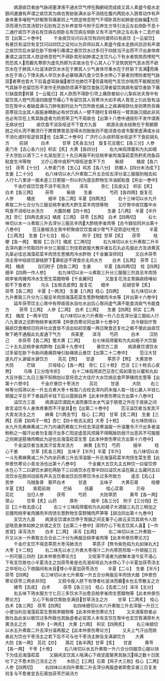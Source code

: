 <!-- { "loadSidebar": true } -->
　　病源痰饮者由气脉闭塞津液不通水饮气停在胸腑结而成痰又其人素盛今瘦水走肠间漉漉有声谓之痰饮其为病也胷胁胀满水谷不消结在腹内两肋水入肠胃动作有声身体重多唾短气好眠胷背痛甚则上气欬逆倚息短气不得卧其形如肿是也脉偏为饮浮而滑为饮其汤熨针石别有正方补养宣导今附于后养生方导引法云左右侧卧不息十二通疗痰饮不消右有饮病右侧卧左有饮病左侧卧又有不消气排之左右各十二息疗痰饮【出第二十巻中】
　　千金痰饮论问曰夫饮有四何谓师曰有痰饮【一云留饮】有悬饮有溢饮有支饮问曰四饮之证何以为异师曰其人素盛今瘦水走肠间沥沥有声谓之痰饮饮后水留在胁下欬唾引痛谓之悬饮饮水过多归于四肢当汗出而不汗出身体疼重谓之溢饮其人欬逆倚息短气不得卧其形如肿谓之支饮凡心下有水者筑筑而悸短气而恐其人而癫先寒即为虚先热即为实故水在于心其人心下坚筑筑短气恶水而不欲饮水在于肺其人吐涎沫欲饮水水在于脾其人少气身体尽重水在于肝胁下支满而痛水在于肾心下悸夫病人卒饮水多必暴喘满凡食少饮多水停心下甚者则悸防者短气脉双者寒也皆大下后喜虚耳脉偏者饮也肺饮不但喜喘短气支饮亦喘而不能眠加短气其脉平也留饮形不发作无热脉防烦满不能饮食脉沉滑者留饮病病有留饮者胁下痛引缺盘欬转甚【一云辄已】其人欬而不得卧引项上痛欬者如小儿掣疭状夫胷中有留饮其人短气而渴四肢歴节痛心下有留饮其人背寒冷大如手病人胷息上引此皆有溢饮在胷中乆者缺盘满马刀肿有剧时此为气饮所致也膈上之病满喘欬吐发则寒热背痛恶寒目泣出其人振振身瞤剧必有伏饮病人一臂不随时复转移在一臂其脉沉细此非风也必有饮在上焦其脉虚者为防劳荣卫气不周故也【出第十八巻中通按形不发作谓表无病状也】
　　痰饮食不消及呕逆不下食方九首
　　病源夫痰水结聚在于胷腑膀胱之间乆而不散流行于脾胃脾胃恶湿得水则胀胀则不能消食也或令腹里虚满或水谷不消化或时呕逆皆其也【出第二十巻中】广济疗心头痰积宿水呕逆不下食前胡丸方
　　前胡　　　白术　　　甘草【炙各五分】　旋复花豆蔲仁【各三分】人参　　　麦门冬【去心各六分】枳实【炙】大黄【各四分】
　　右九味捣筛蜜和为丸如梧子大空肚以酒下二十丸渐加至三十丸日再服不利忌桃李雀肉海藻菘菜热麫炙肉鱼蒜粘食生冷等物
　　又疗心胷中痰积气噎呕逆食不下方
　　柴胡　　　橘皮【各六分】　茯苓【十分】　人参麦门冬【去心】鸡苏【各八分】　防榔人【四分末汤成下】生姜【二十分】
　　右八味切以水八升煮取二升五合绞去滓分温三服服别相去如人行七八里进一服未差三日更服一剂以利为度忌酢物生冷油腻粘食【并出一巻中】
　　千金疗痰饮饮食不消干呕汤方
　　泽泻　　　杏仁【去皮尖】　枳实【炙】　　白术【各三两】
　　茯苓　　　柴胡　　生姜　　　　芍药【各四两】旋复花　　人参　　　橘皮　　　细辛【各二两】半夏【四两洗】
　　右十三味切以水九升煮取二升七合分为三服忌桃李雀肉大酢生菜羊肉饧等物
　　又疗胷中痰饮腹中水鸣食不消呕吐水汤方
　　大腹防榔【四十枚】　　　　生姜【八两】　半夏【半升洗】杏仁【四两去皮尖】橘皮【三两】　茯苓【五两】　白术【四两切】
　　右七味切以水一斗煮取三升去滓分三服忌羊肉大酢桃李雀肉等【古今録验同并出第十八巻中】
　　范汪姜椒汤主胷中积聚痰饮饮食减少胃气不足欬逆吐哯方
　　半夏【三两洗】　生姜【汁七合】　桂心　　　附子【炮】甘草【炙】　　茯苓　　　桔梗【各一两】　蜀椒【二合汗】橘皮【二两切】
　　右九味切以水七升煮取二升半去滓内姜汁煎取四升半分三服服三剂佳若欲服大散并诸五石丸必先服此方及进黄芪丸辈必佳忌海藻菘菜羊肉饧生葱猪肉冷水酢物【千金翼深师同】
　　又白术茯苓汤主胷中结痰饮澼结脐下满呕逆不得食亦主风水方
　　白术【五两】　茯苓【三两】　橘皮　　　当归附子【炮各二两】　生姜　　　半夏【各四两切】　桂【四两】细辛【四两一作人参】
　　右九味切以水一斗煮取三升分三服服三剂良忌羊肉饧桃李雀肉猪肉冷水生葱生菜醋物等【千金翼同】
　　又旋复花汤主胷膈痰结唾如胶不下食者方
　　乌头【五枚去皮熬】旋复花　　细辛　　　前胡甘草【炙】　　茯苓【各二两】　半夏【一两洗】　生姜【八两】桂心【四两】
　　右九味切以水九升煮取三升分为三服忌羊肉饧海藻菘菜生葱酢物猪肉冷水等【并出第十六巻中】
　　延年茯苓饮主心胷中有停痰宿水自吐水出后心胷间虚气满不能食消痰气令能食方
　　茯苓【三两】　人参【二两】　白术【三两】　　生姜【四两】枳实【二两炙】　橘皮【一两半切】
　　右六味切以水六升煮取一升八合去滓分温三服如人行八九里进之忌酢物桃李雀肉等【仲景伤寒论同出第十七巻中】
　　古今録验疗胷膈痰饮食噉经日则并吐出食皆不消出如初空腹一两日聚食还复吐之极不便此由痰饮聚下絶不通服此丸宣通下气方
　　呉茱茰　　泽泻　　芍药　　　白术
　　汉防己　　赤茯苓【各二两】蜀大黄【二两】
　　右七味捣筛蜜和为丸如梧子大饮服二十五丸忌桃李雀肉酢物【出第十九卷中】
　　悬饮方二首
　　病源悬饮谓饮水过多留在胁下令胁间悬痛欬唾引胁痛故云悬饮【出第二十二巻中】
　　范汪大甘遂丸疗乆澼留水澼饮方
　　芫花【熬】　　甘遂　　　葶苈子【熬】　大黄苦参　　　大防　　　芒硝　　　贝母桂心【各一两】　杏仁【三十枚】　巴豆【三十枚去心皮熬】
　　乌喙【三分炮令折】
　　右十二味捣筛其巴豆杏仁捣如膏合以蜜和丸如大豆许服二丸日三服不知稍加以意将息之大佳疗大水饮病忌食芦笋猪肉生葱等【出第十六卷中】
　　千金疗悬饮十枣汤方
　　芫花　　　甘遂　　　大防
　　右三味等分捣筛以水一升五合煮大枣十枚取八合绞去滓内药末强人取一钱匕羸人半钱匕顿服之平旦不下者益药半钱下后以糜粥自养【此本仲景伤寒论方出第十八巻中】
　　溢饮方三首
　　病源溢饮谓因大渴而暴饮水水气溢于肠胃之外在于皮肤之间故言溢饮令人身体疼重而不汗是其也【出第二十巻中】
　　范汪溢饮者当发其汗大青龙汤主之方
　　麻黄【六两去节】　桂心【二两】　甘草【炙二两】　生姜【三两】石膏【如鸡子一枚】杏仁【四十枚去尖皮】大枣【十枚】
　　右七味防咀以水九升先煮麻黄减二升乃内诸药煮取三升绞去滓适寒温服一升温覆令汗汗出多者温粉粉之一服汗出者勿复服汗出多亡阳逆虚恶风烦躁不得眠脉防弱汗出恶风不可服服之则厥逆筋愓肉瞤此为逆也忌海藻菘菜生葱【此本仲景伤寒论方出第十六卷中】
　　千金溢饮者当发其汗宜青龙汤方
　　麻黄【去节】　芍药　　　细辛　　　桂心干姜　　　甘草【炙各三两】　五味子【半升】半夏【半升】
　　右八味切以水一斗先煮麻黄减二升乃内余药煮三升去滓温服一升忌海藻菘菜羊肉饧生菜生葱【此仲景伤寒论小青龙汤也出第十八巻中】
　　千金翼大五饮丸主五种饮一曰留饮停水在心下二曰澼饮水澼在两胁下三曰痰饮水在胃中四曰溢饮水溢在膈上五藏间五曰流饮水在肠间动摇有声夫五饮者由饮后伤寒饮冷水过多所致方
　　逺志【去心】　苦参　　　乌贼鱼骨　藜芦白术　　　甘遂　　　五味子　　大黄石膏　　　桔梗　　　半夏【洗】　　紫菀前胡　　　芒硝　　　括蒌　　　桂心苁蓉　　　贝母　　　芫花　　　当归人参　　　茯苓　　　芍药　　　大防葶苈　　　黄芩【各一两】　常山　　　甘草【炙】山药　　　厚朴　　　细辛【各三分】　附子【三分炮】巴豆【三十枚去皮心】
　　右三十三味捣筛蜜和为丸如梧子大酒服三丸日三稍加之忌狸肉桃李雀肉猪肉羊肉饧生葱酢物生菜野猪肉芦笋等【胡洽同出第十九巻中】
　　支饮方九首
　　病源支饮谓水饮停于胷膈之间支乗于心故云支饮其病令人欬逆喘息身体如肿之状谓之支饮【出第二十巻中】深师疗心下有支饮其人喜【一作苦冐】泽泻汤方
　　白术【二两】　泽泻【五两】
　　右二味切以水二升煮取一升又以水一升煮取五合合此二汁分为再服忌桃李雀肉等【此本仲景伤寒论方】
　　千金疗支饮不得息葶苈大枣泻肺汤方
　　葶苈子【熬令紫色捣为丸如弹丸大】大枣【十二枚】
　　右二味先以水三升煮大枣得汁二升内葶苈煎取一升顿服三日一剂可服三四剂【此本仲景伤寒论方】
　　又呕家不渴者为欲解本渴今反不渴心下有支饮故也小半夏汤主之加茯苓者是也先渴却呕此为水停心下小半夏加茯苓汤主之卒呕吐心下痞膈间有水目悸小半夏加茯苓汤方
　　半夏【二斗】　生姜【半斤】　茯苓【四两】
　　右三味切以水七升煮取一升五合分再服忌羊肉饧大醋【仲景伤寒论茯苓三两余并同】
　　又假令瘦人脐下有悸者吐涎沫而癫水也五苓散主之方
　　猪苓【去皮】　白术　　　茯苓【各三分】　桂心【去皮二分】泽泻【五分】
　　右五味下筛水服方寸匕日三多饮水汗出愈忌桃李雀肉生葱醋物等【此本仲景伤寒论方】
　　又心下有痰饮胷胁支满目甘草汤主之方
　　甘草【二两炙】　桂心　　　白术【各三两】　茯苓【四两】
　　右四味细切以水六升煮取三升去滓服一升日三小便当利忌海藻菘菜生葱桃李醋物等【此本仲景伤寒论方】
　　又夫酒客欬者必致吐血此坐以极饮过多所致也其脉虚者必冐其人本有支饮在胷中也支饮胷满厚朴大黄汤主之方
　　厚朴【一两炙】　大黄【六两】　枳实【四两炙】
　　右三味细切以水五升煮取二升去滓分温再服之【此本仲景伤寒论方】
　　又夫上气汗出而欬者此为饮也干枣汤主之若下后不可与也干枣汤主肿及支满澼饮方
　　大黄　　　大防【各一两】　芫花【炒】　　荛花【各半两】甘草【炙】　　甘遂　　　黄芩【各一两】　干枣【十枚】
　　右八味切以水五升煮取一升六合分四服空心服以快下为佳忌海藻菘菜
　　又膈闲支饮其人喘满心下痞坚面黧黒其脉沉得之数十日医吐下之不愈木防己汤主之方
　　木防己【三两】石膏【鸡子大三枚】桂心【二两】　人参【四两切】
　　右四味以水四升煮取二升去滓分再服虚者即愈实者三日复发则复与不愈者宜去石膏加茯苓芒硝汤方
